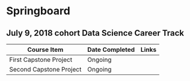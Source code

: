 # Springboard
## July 9, 2018 cohort Data Science Career Track
Course Item | Date Completed | Links 
----------- | -------------- | ----- 
First Capstone Project | Ongoing | 
Second Capstone Project | Ongoing | 
